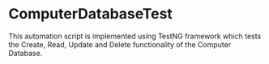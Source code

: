 # ComputerDatabaseTest

This automation script is implemented using TestNG framework which tests the Create, Read, Update and Delete functionality of the Computer Database.
